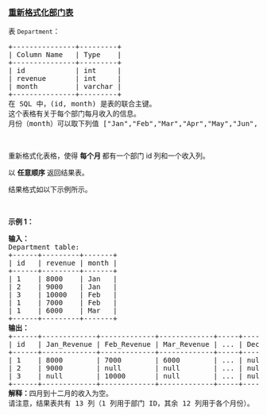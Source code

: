 ### [重新格式化部门表](https://leetcode-cn.com/problems/reformat-department-table)

<p>表&nbsp;<code>Department</code>：</p>

<pre>
+---------------+---------+
| Column Name   | Type    |
+---------------+---------+
| id            | int     |
| revenue       | int     |
| month         | varchar |
+---------------+---------+
在 SQL 中，(id, month) 是表的联合主键。
这个表格有关于每个部门每月收入的信息。
月份（month）可以取下列值 ["Jan","Feb","Mar","Apr","May","Jun","Jul","Aug","Sep","Oct","Nov","Dec"]。
</pre>

<p>&nbsp;</p>

<p>重新格式化表格，使得&nbsp;<strong>每个月&nbsp;</strong>都有一个部门 id 列和一个收入列。</p>

<p>以 <strong>任意顺序</strong> 返回结果表。</p>

<p>结果格式如以下示例所示。</p>

<p>&nbsp;</p>

<p><strong>示例 1：</strong></p>

<pre>
<b>输入：</b>
Department table:
+------+---------+-------+
| id   | revenue | month |
+------+---------+-------+
| 1    | 8000    | Jan   |
| 2    | 9000    | Jan   |
| 3    | 10000   | Feb   |
| 1    | 7000    | Feb   |
| 1    | 6000    | Mar   |
+------+---------+-------+
<b>输出：</b>
+------+-------------+-------------+-------------+-----+-------------+
| id   | Jan_Revenue | Feb_Revenue | Mar_Revenue | ... | Dec_Revenue |
+------+-------------+-------------+-------------+-----+-------------+
| 1    | 8000        | 7000        | 6000        | ... | null        |
| 2    | 9000        | null        | null        | ... | null        |
| 3    | null        | 10000       | null        | ... | null        |
+------+-------------+-------------+-------------+-----+-------------+
<b>解释：</b>四月到十二月的收入为空。 
请注意，结果表共有 13 列（1 列用于部门 ID，其余 12 列用于各个月份）。</pre>
